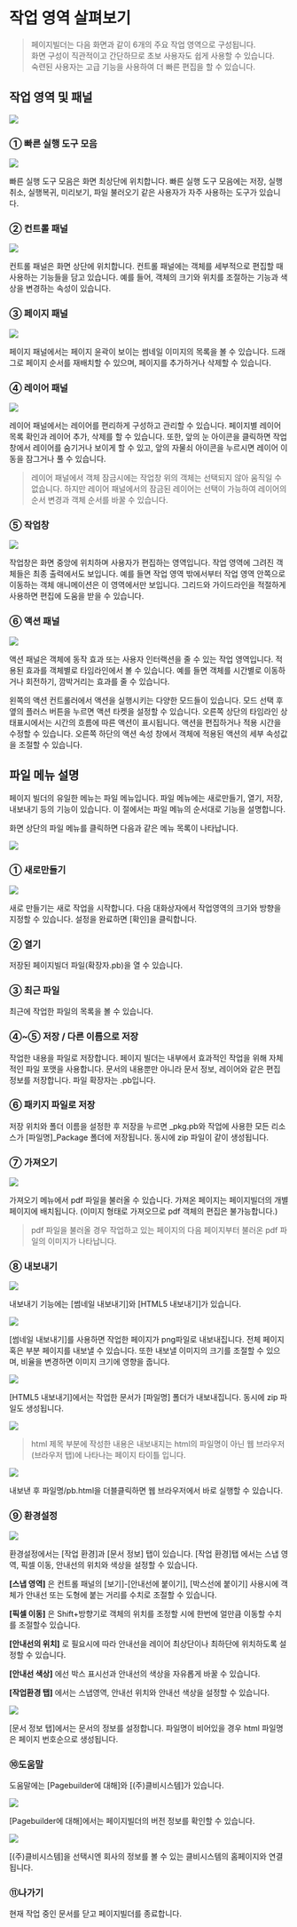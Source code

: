 # 작업 영역 살펴보기

> 페이지빌더는 다음 화면과 같이 6개의 주요 작업 영역으로 구성됩니다.  
>  화면 구성이 직관적이고 간단하므로 초보 사용자도 쉽게 사용할 수 있습니다.  
>  숙련된 사용자는 고급 기능을 사용하여 더 빠른 편집을 할 수 있습니다.

## **작업 영역 및 패널**

![](.gitbook/assets/03-inter%20%281%29.png)

### **① 빠른 실행 도구 모음**

![](.gitbook/assets/03-inter-2%20%281%29.jpg)

빠른 실행 도구 모음은 화면 최상단에 위치합니다. 빠른 실행 도구 모음에는 저장, 실행취소, 실행복귀, 미리보기, 파일 불러오기 같은 사용자가 자주 사용하는 도구가 있습니다.

### **② 컨트롤 패널**

![](.gitbook/assets/03-inter-3%20%281%29.png)

컨트롤 패널은 화면 상단에 위치합니다. 컨트롤 패널에는 객체를 세부적으로 편집할 때 사용하는 기능들을 담고 있습니다. 예를 들어, 객체의 크기와 위치를 조절하는 기능과 색상을 변경하는 속성이 있습니다.

### **③ 페이지 패널**

![](.gitbook/assets/03-inter-4.jpg)

페이지 패널에서는 페이지 윤곽이 보이는 썸네일 이미지의 목록을 볼 수 있습니다. 드래그로 페이지 순서를 재배치할 수 있으며, 페이지를 추가하거나 삭제할 수 있습니다.

### **④ 레이어 패널**

![](.gitbook/assets/03-inter-5.jpg)

레이어 패널에서는 레이어를 편리하게 구성하고 관리할 수 있습니다. 페이지별 레이어 목록 확인과 레이어 추가, 삭제를 할 수 있습니다. 또한, 앞의 눈 아이콘을 클릭하면 작업창에서 레이어를 숨기거나 보이게 할 수 있고, 앞의 자물쇠 아이콘을 누르시면 레이어 이동을 잠그거나 풀 수 있습니다.

> 레이어 패널에서 객체 잠금시에는 작업창 위의 객체는 선택되지 않아 움직일 수 없습니다. 하지만 레이어 패널에서의 잠금된 레이어는 선택이 가능하여 레이어의 순서 변경과 객체 순서를 바꿀 수 있습니다.

### **⑤ 작업창**

![](.gitbook/assets/03-inter-6.jpg)

작업창은 화면 중앙에 위치하며 사용자가 편집하는 영역입니다. 작업 영역에 그려진 객체들은 최종 출력에서도 보입니다. 예를 들면 작업 영역 밖에서부터 작업 영역 안쪽으로 이동하는 객체 애니메이션은 이 영역에서만 보입니다. 그리드와 가이드라인을 적절하게 사용하면 편집에 도움을 받을 수 있습니다.

### **⑥ 액션 패널**

![](.gitbook/assets/03-inter-7%20%281%29.jpg)

액션 패널은 객체에 동작 효과 또는 사용자 인터랙션을 줄 수 있는 작업 영역입니다. 적용된 효과를 객체별로 타임라인에서 볼 수 있습니다. 예를 들면 객체를 시간별로 이동하거나 회전하기, 깜박거리는 효과를 줄 수 있습니다.

왼쪽의 액션 컨트롤러에서 액션을 실행시키는 다양한 모드들이 있습니다. 모드 선택 후 옆의 플러스 버튼을 누르면 액션 타켓을 설정할 수 있습니다. 오른쪽 상단의 타임라인 상태표시에서는 시간의 흐름에 따른 액션이 표시됩니다. 액션을 편집하거나 적용 시간을 수정할 수 있습니다. 오른쪽 하단의 액션 속성 창에서 객체에 적용된 액션의 세부 속성값을 조절할 수 있습니다.

## **파일 메뉴 설명**

페이지 빌더의 유일한 메뉴는 파일 메뉴입니다. 파일 메뉴에는 새로만들기, 열기, 저장, 내보내기 등의 기능이 있습니다. 이 절에서는 파일 메뉴의 순서대로 기능을 설명합니다.

화면 상단의 파일 메뉴를 클릭하면 다음과 같은 메뉴 목록이 나타납니다.

![](.gitbook/assets/03-1.png)

### **① 새로만들기**

![](.gitbook/assets/03-2.jpg)

새로 만들기는 새로 작업을 시작합니다. 다음 대화상자에서 작업영역의 크기와 방향을 지정할 수 있습니다. 설정을 완료하면 \[확인\]을 클릭합니다.

### **② 열기**

저장된 페이지빌더 파일\(확장자.pb\)을 열 수 있습니다.

### **③ 최근 파일**

최근에 작업한 파일의 목록을 볼 수 있습니다.

### **④~⑤ 저장 / 다른 이름으로 저장**

작업한 내용을 파일로 저장합니다. 페이지 빌더는 내부에서 효과적인 작업을 위해 자체적인 파일 포맷을 사용합니다. 문서의 내용뿐만 아니라 문서 정보, 레이어와 같은 편집 정보를 저장합니다. 파일 확장자는 .pb입니다.

### **⑥ 패키지 파일로 저장**

저장 위치와 폴더 이름을 설정한 후 저장을 누르면 \_pkg.pb와 작업에 사용한 모든 리소스가 \[파일명\]\_Package 폴더에 저장됩니다. 동시에 zip 파일이 같이 생성됩니다.

### **⑦ 가져오기**

![](.gitbook/assets/03-3%20%281%29.jpg)

가져오기 메뉴에서 pdf 파일을 불러올 수 있습니다. 가져온 페이지는 페이지빌더의 개별 페이지에 배치됩니다. \(이미지 형태로 가져오므로 pdf 객체의 편집은 불가능합니다.\)

> pdf 파일을 불러올 경우 작업하고 있는 페이지의 다음 페이지부터 불러온 pdf 파일의 이미지가 나타납니다.

### **⑧ 내보내기**

![](.gitbook/assets/undefined%20%287%29.jpg)

내보내기 기능에는 \[썸네일 내보내기\]와 \[HTML5 내보내기\]가 있습니다.

![](.gitbook/assets/undefined%20%286%29.jpg)

\[썸네일 내보내기\]를 사용하면 작업한 페이지가 png파일로 내보내집니다. 전체 페이지 혹은 부분 페이지를 내보낼 수 있습니다. 또한 내보낼 이미지의 크기를 조절할 수 있으며, 비율을 변경하면 이미지 크기에 영향을 줍니다.

![](.gitbook/assets/3-5.png)

\[HTML5 내보내기\]에서는 작업한 문서가 \[파일명\] 폴더가 내보내집니다. 동시에 zip 파일도 생성됩니다.

![](.gitbook/assets/undefined%20%285%29.png)

> html 제목 부분에 작성한 내용은 내보내지는 html의 파일명이 아닌 웹 브라우저 \(브라우저 탭\)에 나타나는 페이지 타이틀 입니다.

![](.gitbook/assets/3-5%20%281%29.jpg)

내보낸 후 파일명/pb.html을 더블클릭하면 웹 브라우저에서 바로 실행할 수 있습니다.

### **⑨ 환경설정**

![](.gitbook/assets/3-6%20%281%29.png)

환경설정에서는 \[작업 환경\]과 \[문서 정보\] 탭이 있습니다. \[작업 환경\]탭 에서는 스냅 영역, 픽셀 이동, 안내선의 위치와 색상을 설정할 수 있습니다.

**\[스냅 영역\]** 은 컨트롤 패널의 \[보기\]-\[안내선에 붙이기\], \[박스선에 붙이기\] 사용시에 객체가 안내선 또는 도형에 붙는 거리를 수치로 조절할 수 있습니다.

**\[픽셀 이동\]** 은 Shift+방향기로 객체의 위치를 조정할 시에 한번에 얼만큼 이동할 수치를 조절할수 있습니다.

**\[안내선의 위치\]** 로 필요시에 따라 안내선을 레이어 최상단이나 최하단에 위치하도록 설정할 수 있습니다.

**\[안내선 색상\]** 에선 박스 표시선과 안내선의 색상을 자유롭게 바꿀 수 있습니다.

**\[작업환경 탭\]** 에서는 스냅영역, 안내선 위치와 안내선 색상을 설정할 수 있습니다.

![](.gitbook/assets/3-7.jpg)

\[문서 정보 탭\]에서는 문서의 정보를 설정합니다. 파일명이 비어있을 경우 html 파일명은 페이지 번호순으로 생성됩니다.

### **⑩도움말**

도움말에는 \[Pagebuilder에 대해\]와 \[\(주\)클비시스템\]가 있습니다.

![](.gitbook/assets/2-0%20%281%29.jpg)

\[Pagebuilder에 대해\]에서는 페이지빌더의 버전 정보를 확인할 수 있습니다.

![](.gitbook/assets/undefined%20%2811%29.jpg)

\[\(주\)클비시스템\]을 선택시엔 회사의 정보를 볼 수 있는 클비시스템의 홈페이지와 연결됩니다.

### **⑪나가기**

현재 작업 중인 문서를 닫고 페이지빌더를 종료합니다.

